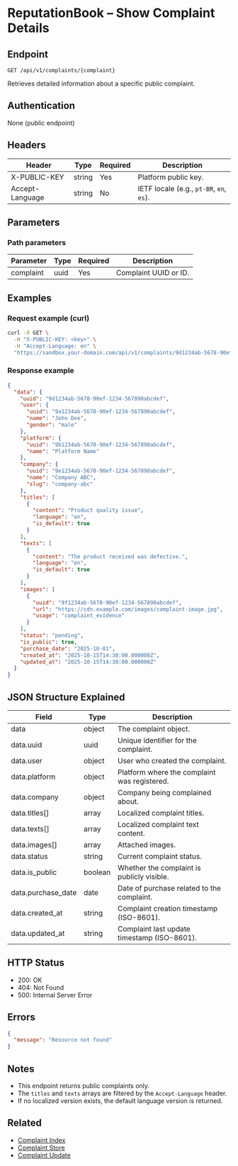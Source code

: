 # ReputationBook – Show Complaint Details

## Endpoint

```
GET /api/v1/complaints/{complaint}
```

Retrieves detailed information about a specific public complaint.

## Authentication

None (public endpoint)

## Headers

| Header           | Type   | Required | Description |
| ---------------- | ------ | -------- | ----------- |
| X-PUBLIC-KEY     | string | Yes      | Platform public key. |
| Accept-Language  | string | No       | IETF locale (e.g., `pt-BR`, `en`, `es`). |

## Parameters

### Path parameters

| Parameter | Type   | Required | Description |
| --------- | ------ | -------- | ----------- |
| complaint | uuid   | Yes      | Complaint UUID or ID. |

## Examples

### Request example (curl)

```bash
curl -X GET \
  -H "X-PUBLIC-KEY: <key>" \
  -H "Accept-Language: en" \
  "https://sandbox.your-domain.com/api/v1/complaints/9d1234ab-5678-90ef-1234-567890abcdef"
```

### Response example

```json
{
  "data": {
    "uuid": "9d1234ab-5678-90ef-1234-567890abcdef",
    "user": {
      "uuid": "9a1234ab-5678-90ef-1234-567890abcdef",
      "name": "John Doe",
      "gender": "male"
    },
    "platform": {
      "uuid": "9b1234ab-5678-90ef-1234-567890abcdef",
      "name": "Platform Name"
    },
    "company": {
      "uuid": "9e1234ab-5678-90ef-1234-567890abcdef",
      "name": "Company ABC",
      "slug": "company-abc"
    },
    "titles": [
      {
        "content": "Product quality issue",
        "language": "en",
        "is_default": true
      }
    ],
    "texts": [
      {
        "content": "The product received was defective.",
        "language": "en",
        "is_default": true
      }
    ],
    "images": [
      {
        "uuid": "9f1234ab-5678-90ef-1234-567890abcdef",
        "url": "https://cdn.example.com/images/complaint-image.jpg",
        "usage": "complaint_evidence"
      }
    ],
    "status": "pending",
    "is_public": true,
    "purchase_date": "2025-10-01",
    "created_at": "2025-10-15T14:30:00.000000Z",
    "updated_at": "2025-10-15T14:30:00.000000Z"
  }
}
```

## JSON Structure Explained

| Field       | Type    | Description |
| ----------- | ------- | ----------- |
| data        | object  | The complaint object. |
| data.uuid   | uuid    | Unique identifier for the complaint. |
| data.user   | object  | User who created the complaint. |
| data.platform | object | Platform where the complaint was registered. |
| data.company | object | Company being complained about. |
| data.titles[] | array | Localized complaint titles. |
| data.texts[] | array  | Localized complaint text content. |
| data.images[] | array | Attached images. |
| data.status | string  | Current complaint status. |
| data.is_public | boolean | Whether the complaint is publicly visible. |
| data.purchase_date | date | Date of purchase related to the complaint. |
| data.created_at | string | Complaint creation timestamp (ISO-8601). |
| data.updated_at | string | Complaint last update timestamp (ISO-8601). |

## HTTP Status

- 200: OK
- 404: Not Found
- 500: Internal Server Error

## Errors

```json
{
  "message": "Resource not found"
}
```

## Notes

- This endpoint returns public complaints only.
- The `titles` and `texts` arrays are filtered by the `Accept-Language` header.
- If no localized version exists, the default language version is returned.

## Related

- [Complaint Index](ComplaintIndex.md)
- [Complaint Store](ComplaintStore.md)
- [Complaint Update](ComplaintUpdate.md)

